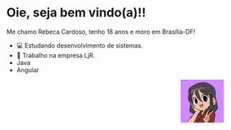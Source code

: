 # Oie, seja bem vindo(a)!!
Me chamo Rebeca Cardoso, tenho 18 anos e moro em Brasília-DF!
* 💻 Estudando desenvolvimento de sistemas.
* 💼 Trabalho na empresa LjR.                                               
* Java
* Angular


 <div style="display: flex; justify-content: end; width: 100%"> 
  <img style="display: block;" src="ImagemPerfil.png" width="100px">
 </div>
